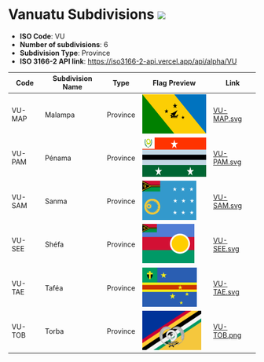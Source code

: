 # Vanuatu Subdivisions ![](https://flagcdn.com/h40/vu.png)

- **ISO Code**: VU
- **Number of subdivisions**: 6
- **Subdivision Type**: Province
- **ISO 3166-2 API link**: https://iso3166-2-api.vercel.app/api/alpha/VU

| Code  | Subdivision Name         | Type | Flag Preview | Link |
|-------|--------------------------|--------------| -------------- |----------|
| VU-MAP | Malampa | Province | <img src='https://raw.githubusercontent.com/amckenna41/iso3166-flags/main/iso3166-2-flags/VU/VU-MAP.svg' height='80'> | [VU-MAP.svg](https://raw.githubusercontent.com/amckenna41/iso3166-flags/main/iso3166-2-flags/VU/VU-MAP.svg) |
| VU-PAM | Pénama | Province | <img src='https://raw.githubusercontent.com/amckenna41/iso3166-flags/main/iso3166-2-flags/VU/VU-PAM.svg' height='80'> | [VU-PAM.svg](https://raw.githubusercontent.com/amckenna41/iso3166-flags/main/iso3166-2-flags/VU/VU-PAM.svg) |
| VU-SAM | Sanma | Province | <img src='https://raw.githubusercontent.com/amckenna41/iso3166-flags/main/iso3166-2-flags/VU/VU-SAM.svg' height='80'> | [VU-SAM.svg](https://raw.githubusercontent.com/amckenna41/iso3166-flags/main/iso3166-2-flags/VU/VU-SAM.svg) |
| VU-SEE | Shéfa | Province | <img src='https://raw.githubusercontent.com/amckenna41/iso3166-flags/main/iso3166-2-flags/VU/VU-SEE.svg' height='80'> | [VU-SEE.svg](https://raw.githubusercontent.com/amckenna41/iso3166-flags/main/iso3166-2-flags/VU/VU-SEE.svg) |
| VU-TAE | Taféa | Province | <img src='https://raw.githubusercontent.com/amckenna41/iso3166-flags/main/iso3166-2-flags/VU/VU-TAE.svg' height='80'> | [VU-TAE.svg](https://raw.githubusercontent.com/amckenna41/iso3166-flags/main/iso3166-2-flags/VU/VU-TAE.svg) |
| VU-TOB | Torba | Province | <img src='https://raw.githubusercontent.com/amckenna41/iso3166-flags/main/iso3166-2-flags/VU/VU-TOB.png' height='80'> | [VU-TOB.png](https://raw.githubusercontent.com/amckenna41/iso3166-flags/main/iso3166-2-flags/VU/VU-TOB.png) |
